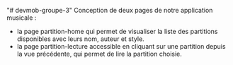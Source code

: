 "# devmob-groupe-3" 
Conception de deux pages de notre application musicale :
- la page partition-home qui permet de visualiser la liste des partitions disponibles avec leurs nom, auteur et style.
- la page partition-lecture accessible en cliquant sur une partition depuis la vue précédente, qui permet de lire la partition choisie.
